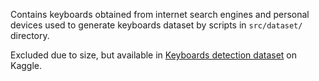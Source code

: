 Contains keyboards obtained from internet search engines and personal devices used to generate keyboards dataset by scripts in `src/dataset/` directory.  
  
Excluded due to size, but available in [Keyboards detection dataset](https://www.kaggle.com/datasets/lorencjan/keyboards-detection-dataset) on Kaggle.